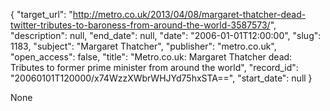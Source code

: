 {
  "target_url": "http://metro.co.uk/2013/04/08/margaret-thatcher-dead-twitter-tributes-to-baroness-from-around-the-world-3587573/", 
  "description": null, 
  "end_date": null, 
  "date": "2006-01-01T12:00:00", 
  "slug": 1183, 
  "subject": "Margaret Thatcher", 
  "publisher": "metro.co.uk", 
  "open_access": false, 
  "title": "Metro.co.uk: Margaret Thatcher dead: Tributes to former prime minister from around the world", 
  "record_id": "20060101T120000/x74WzzXWbrWHJYd75hxSTA==", 
  "start_date": null
}

None